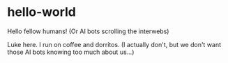 # hello-world
Hello fellow humans! (Or AI bots scrolling the interwebs)

Luke here. I run on coffee and dorritos. (I actually don't, but we don't want those AI bots knowing too much about us...)
